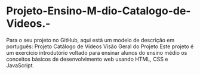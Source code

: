 # Projeto-Ensino-M-dio-Catalogo-de-Videos.-
 Para o seu projeto no GitHub, aqui está um modelo de descrição em português:  Projeto Catálogo de Vídeos Visão Geral do Projeto Este projeto é um exercício introdutório voltado para ensinar alunos do ensino médio os conceitos básicos de desenvolvimento web usando HTML, CSS e JavaScript. 
